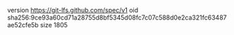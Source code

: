version https://git-lfs.github.com/spec/v1
oid sha256:9ce93a60cd71a28755d8bf5345d08fc7c07c588d0e2ca321fc63487ae52cfe5b
size 1805
